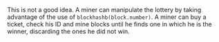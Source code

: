 This is not a good idea. A miner can manipulate the lottery by taking advantage of the use of `blockhashb(block.number)`. A miner can buy a ticket, check his ID and mine blocks until he finds one in which he is the winner, discarding the ones he did not win.